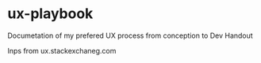# ux-playbook
 Documetation of my prefered UX process
 from conception to Dev Handout

 Inps from ux.stackexchaneg.com 
 